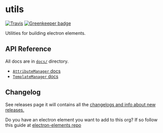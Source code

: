 # utils
[![Travis](https://img.shields.io/travis/electron-elements/send-feedback.svg?style=flat-square)](https://travis-ci.org/electron-elements/send-feedback)
[![Greenkeeper badge](https://img.shields.io/badge/Greenkepper-enabled-blue.svg?style=flat-square)](https://greenkeeper.io/)

Utilities for building electron elements.

## API Reference

All docs are in [`docs/`](docs/) directory.
  * [`AttributeManager` docs](docs/attribute-manager.md)
  * [`TemplateManager` docs](docs/template-manager.md)

## Changelog

See releases page it will contains all the [changelogs and info about new releases.](https://github.com/electron-elements/send-feedback/releases) 

Do you have an electron element you want to add to this org? 
If so follow this guide at [electron-elements repo](https://github.com/electron-elements/electron-elements/blob/master/guides/add-an-electron-element-to-org.md)
